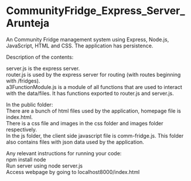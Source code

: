 # CommunityFridge_Express_Server_Arunteja
An Community Fridge management system using Express, Node.js, JavaScript, HTML and CSS. The application has persistence.


Description of the contents:    

server.js is the express server.    
router.js is used by the express server for routing (with routes beginning with /fridges).    
a3FunctionModule.js is a module of all functions that are used to interact with the data/files. It has functions exported to router.js and server.js.    


In the public folder:    
There are a bunch of html files used by the application, homepage file is index.html.    
There is a css file and images in the css folder and images folder respectively.    
In the js folder, the client side javascript file is comm-fridge.js. This folder also contains files with json data used by the application.    


Any relevant instructions for running your code:    
npm install node    
Run server using node server.js    
Access webpage by going to localhost8000/index.html
